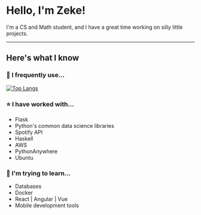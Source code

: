 # Hello, I'm Zeke! 

I'm a CS and Math student, and I have a great time working on silly little projects.  

---

## Here's what I know

### 🌟 I frequently use...

[![Top Langs](https://github-readme-stats.vercel.app/api/top-langs/?username=zyrrus&layout=compact)](https://github.com/anuraghazra/github-readme-stats)

### ⭐ I have worked with...

- Flask
- Python's common data science libraries
- Spotify API
- Haskell
- AWS
- PythonAnywhere
- Ubuntu

### 🌠 I'm trying to learn...

- Databases
- Docker
- React | Angular | Vue
- Mobile development tools
